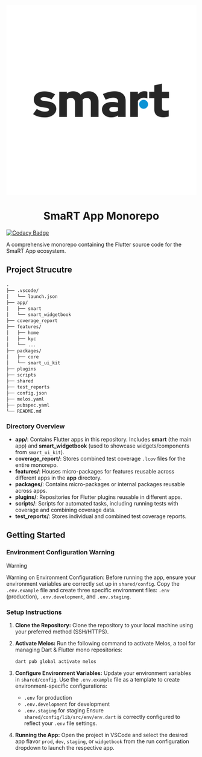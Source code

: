 <p align="center">
  <picture>
  <source media="(prefers-color-scheme: dark)" srcset="./packages/smart_ui_kit/assets/svg/logo/logo_dark.svg">
  <img align="center"  src="./packages/smart_ui_kit/assets/svg/logo/logo.svg">
</picture>
</p>

<h1 align="center">SmaRT App Monorepo</h1>

[![Codacy Badge](https://app.codacy.com/project/badge/Grade/a43fde26812943039a1e1aae8f46b5c5)](https://app.codacy.com/gh/banua-coder/smart-app/dashboard?utm_source=gh&utm_medium=referral&utm_content=&utm_campaign=Badge_grade)

A comprehensive monorepo containing the Flutter source code for the SmaRT App ecosystem.

## Project Strucutre

```ascii
.
├── .vscode/
│   └── launch.json
├── app/
│   ├── smart
│   └── smart_widgetbook
├── coverage_report
├── features/
│   ├── home
│   ├── kyc
│   └── ...
├── packages/
│   ├── core
│   └── smart_ui_kit
├── plugins
├── scripts
├── shared
├── test_reports
├── config.json
├── melos.yaml
├── pubspec.yaml
└── README.md
```

### Directory Overview

- **app/**: Contains Flutter apps in this repository. Includes **smart** (the main app) and **smart_widgetbook** (used to showcase widgets/components from `smart_ui_kit`).
- **coverage_report/**: Stores combined test coverage `.lcov` files for the entire monorepo.
- **features/**: Houses micro-packages for features reusable across different apps in the **app** directory.
- **packages/**: Contains micro-packages or internal packages reusable across apps.
- **plugins/**: Repositories for Flutter plugins reusable in different apps.
- **scripts/**: Scripts for automated tasks, including running tests with coverage and combining coverage data.
- **test_reports/**: Stores individual and combined test coverage reports.

## Getting Started

### Environment Configuration Warning

> [!WARNING]
> Warning on Environment Configuration:
> Before running the app, ensure your environment variables are correctly set up in `shared/config`. Copy the `.env.example` file and create three specific environment files: `.env` (production), `.env.development`, and `.env.staging`.

### Setup Instructions

1. **Clone the Repository:**
   Clone the repository to your local machine using your preferred method (SSH/HTTPS).

2. **Activate Melos:**
   Run the following command to activate Melos, a tool for managing Dart & Flutter mono repositories:

   ```bash
   dart pub global activate melos
   ```

3. **Configure Environment Variables:**
   Update your environment variables in `shared/config`. Use the `.env.example` file as a template to create environment-specific configurations:

   - `.env` for production
   - `.env.development` for development
   - `.env.staging` for staging
     Ensure `shared/config/lib/src/env/env.dart` is correctly configured to reflect your `.env` file settings.

4. **Running the App:**
   Open the project in VSCode and select the desired app flavor `prod`, `dev`, `staging`, or `widgetbook` from the run configuration dropdown to launch the respective app.
